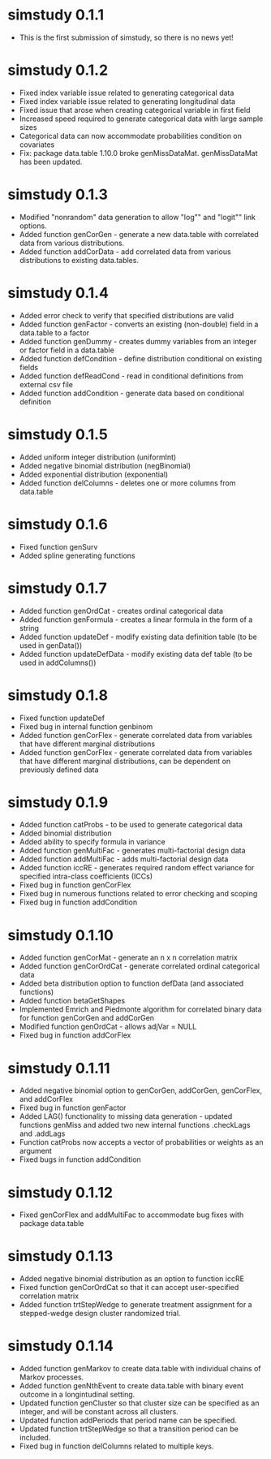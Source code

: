 # simstudy 0.1.1

* This is the first submission of simstudy, so there is no news yet!

# simstudy 0.1.2

* Fixed index variable issue related to generating categorical data 
* Fixed index variable issue related to generating longitudinal data
* Fixed issue that arose when creating categorical variable in first field
* Increased speed required to generate categorical data with large sample sizes
* Categorical data can now accommodate probabilities condition on covariates
* Fix: package data.table 1.10.0 broke genMissDataMat. genMissDataMat has been updated.

# simstudy 0.1.3

* Modified "nonrandom" data generation to allow "log"" and "logit"" link options.
* Added function genCorGen - generate a new data.table with correlated data from various distributions.
* Added function addCorData - add correlated data from various distributions to existing data.tables.

# simstudy 0.1.4

* Added error check to verify that specified distributions are valid
* Added function genFactor - converts an existing (non-double) field in a data.table to a factor
* Added function genDummy - creates dummy variables from an integer or factor field in a data.table
* Added function defCondition - define distribution conditional on existing fields
* Added function defReadCond - read in conditional definitions from external csv file
* Added function addCondition - generate data based on conditional definition

# simstudy 0.1.5

* Added uniform integer distribution (uniformInt)
* Added negative binomial distribution (negBinomial)
* Added exponential distribution (exponential)
* Added function delColumns - deletes one or more columns from data.table

# simstudy 0.1.6

* Fixed function genSurv
* Added spline generating functions

# simstudy 0.1.7

* Added function genOrdCat - creates ordinal categorical data
* Added function genFormula - creates a linear formula in the form of a string
* Added function updateDef - modify existing data definition table (to be used in genData())
* Added function updateDefData - modify existing data def table (to be used in addColumns())

# simstudy 0.1.8

* Fixed function updateDef
* Fixed bug in internal function genbinom
* Added function genCorFlex - generate correlated data from variables that have different marginal distributions
* Added function genCorFlex - generate correlated data from variables that have different marginal distributions, can be dependent on previously defined data

# simstudy 0.1.9

* Added function catProbs - to be used to generate categorical data
* Added binomial distribution
* Added ability to specify formula in variance
* Added function genMultiFac - generates multi-factorial design data
* Added function addMultiFac - adds multi-factorial design data
* Added function iccRE - generates required random effect variance for specified intra-class coefficients (ICCs)
* Fixed bug in function genCorFlex
* Fixed bug in numerous functions related to error checking and scoping
* Fixed bug in function addCondition

# simstudy 0.1.10

* Added function genCorMat - generate an n x n correlation matrix
* Added function genCorOrdCat - generate correlated ordinal categorical data
* Added beta distribution option to function defData (and associated functions)
* Added function betaGetShapes
* Implemented Emrich and Piedmonte algorithm for correlated binary data for function genCorGen and addCorGen
* Modified function genOrdCat - allows adjVar = NULL
* Fixed bug in function addCorFlex

# simstudy 0.1.11

* Added negative binomial option to genCorGen, addCorGen, genCorFlex, and addCorFlex
* Fixed bug in function genFactor
* Added LAG() functionality to missing data generation - updated functions genMiss and added two new internal functions .checkLags and .addLags
* Function catProbs now accepts a vector of probabilities or weights as an argument
* Fixed bugs in function addCondition

# simstudy 0.1.12

* Fixed genCorFlex and addMultiFac to accommodate bug fixes with package data.table

# simstudy 0.1.13

* Added negative binomial distribution as an option to function iccRE
* Fixed function genCorOrdCat so that it can accept user-specified correlation matrix
* Added function trtStepWedge to generate treatment assignment for a stepped-wedge design cluster randomized trial.

# simstudy 0.1.14

* Added function genMarkov to create data.table with individual chains of 
Markov processes.
* Added function genNthEvent to create data.table with binary event outcome in a longintudinal setting. 
* Updated function genCluster so that cluster size can be specified as an integer, and will be constant across all clusters.
* Updated function addPeriods that period name can be specified.
* Updated function trtStepWedge so that a transition period can be included.
* Fixed bug in function delColumns related to multiple keys.

